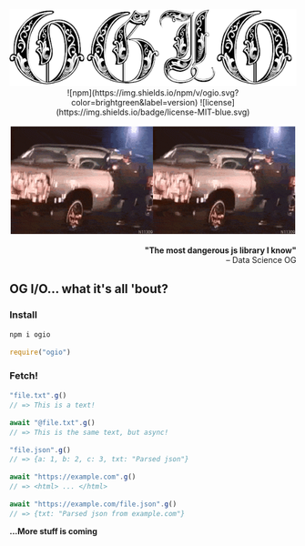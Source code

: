 
<div align="center">
  <img src="/assets/README-378c6778.png" alt="OG I/O logo">
<br/>
  ![npm](https://img.shields.io/npm/v/ogio.svg?color=brightgreen&label=version) ![license](https://img.shields.io/badge/license-MIT-blue.svg)
</div>
<br/>

<div align="center">
<img src="/assets/README-13f280ca.gif" alt="wut?"><img src="/assets/README-13f280ca.gif">
</div>
<br/>

<div align="right">
<strong>"The most dangerous js library I know"</strong><br/>
– Data Science OG
</div>

## OG I/O... what it's all 'bout?

### Install

```bash
npm i ogio
```
```js
require("ogio")
```


### Fetch!

```js
"file.txt".g()
// => This is a text!
```

```js
await "@file.txt".g()
// => This is the same text, but async!
```

```js
"file.json".g()
// => {a: 1, b: 2, c: 3, txt: "Parsed json"}
```

```js
await "https://example.com".g()
// => <html> ... </html>
```

```js
await "https://example.com/file.json".g()
// => {txt: "Parsed json from example.com"}
```

**...More stuff is coming**
